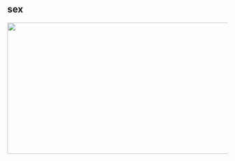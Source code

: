## sex
<p align="center">
      <img width="600" height="300" src="https://sun9-66.userapi.com/impg/wXjyvewEcTW4zFR7IiqbwuwUjocNCVRFiZLR7w/wEbuq4juOMM.jpg?size=686x386&quality=95&sign=0798df2a007c2ad39bb2b72cf65984d4&type=album">
</p>

<!--
**mora-xxx/mora-xxx** is a ✨ _special_ ✨ repository because its `README.md` (this file) appears on your GitHub profile.

Here are some ideas to get you started:

- 🔭 I’m currently working on ...
- 🌱 I’m currently learning ...
- 👯 I’m looking to collaborate on ...
- 🤔 I’m looking for help with ...
- 💬 Ask me about ...
- 📫 How to reach me: ...
- 😄 Pronouns: ...
- ⚡ Fun fact: ...
-->
